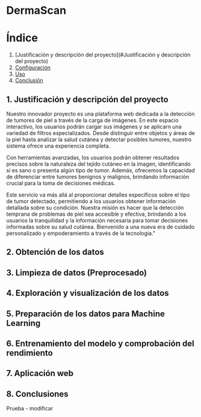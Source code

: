 
# DermaScan
# Índice

1. [Justificación y descripción del proyecto](#Justificación y descripción del proyecto)
2. [Configuración](#configuración)
3. [Uso](#uso)
4. [Conclusión](#conclusión)
## 1. Justificación y descripción del proyecto
Nuestro innovador proyecto es una plataforma web dedicada a la detección de tumores de piel a través de la carga de imágenes. En este espacio interactivo, los usuarios podrán cargar sus imágenes y se aplicarn una variedad de filtros especializados. Desde distinguir entre objetos y áreas de la piel hasta analizar la salud cutánea y detectar posibles tumores, nuestro sistema ofrece una experiencia completa.

Con herramientas avanzadas, los usuarios podrán obtener resultados precisos sobre la naturaleza del tejido cutáneo en la imagen, identificando si es sano o presenta algún tipo de tumor. Además, ofrecemos la capacidad de diferenciar entre tumores benignos y malignos, brindando información crucial para la toma de decisiones médicas.

Este servicio va más allá al proporcionar detalles específicos sobre el tipo de tumor detectado, permitiendo a los usuarios obtener información detallada sobre su condición. Nuestra misión es hacer que la detección temprana de problemas de piel sea accesible y efectiva, brindando a los usuarios la tranquilidad y la información necesaria para tomar decisiones informadas sobre su salud cutánea. Bienvenido a una nueva era de cuidado personalizado y empoderamiento a través de la tecnología."
## 2. Obtención de los datos
## 3. Limpieza de datos (Preprocesado)
## 4. Exploración y visualización de los datos
## 5. Preparación de los datos para Machine Learning
## 6. Entrenamiento del modelo y comprobación del rendimiento
## 7. Aplicación web
## 8. Conclusiones
Prueba - modificar
